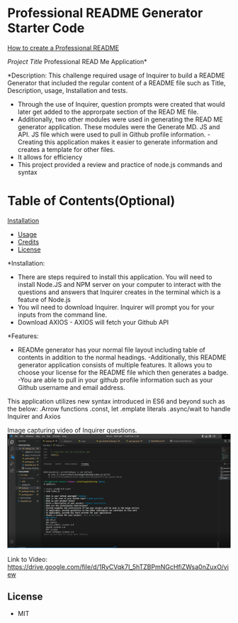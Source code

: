 # Professional README Generator Starter Code

[How to create a Professional README](https://coding-boot-camp.github.io/full-stack/github/professional-readme-guide)

*Project Title*  Professional READ Me Application*

*Description: This challenge required usage of Inquirer to build a README Generator that included the regular content of a README file such as Title, Description, usage, Installation and tests.

- Through the use of Inquirer, question prompts were created that would later get added to the approrpate section of the READ ME file.
- Additionally, two other modules were used in generating the READ ME generator application. These modules were the Generate MD. JS and API. JS file which were used to pull in Github profile information.
-Creating this application makes it easier to generate information and creates a template for other files.
- It allows for efficiency
- This project provided a review and practice of node.js commands and syntax 

# Table of Contents(Optional)
[Installation](#installation)
- [Usage](#usage)
- [Credits](#credits)
- [License](#license)


*Installation: 
- There are steps required to install this application. You will need to install Node.JS and NPM server on your computer to interact with the questions and answers that Inquirer creates in the terminal which is a feature of Node.js
- You wil need to download Inquirer. Inquirer will prompt you for your inputs from the command line. 
- Download AXIOS - AXIOS will fetch your Github API


*Features:
- READMe generator has your normal file layout including table of contents in addition to the normal headings.
-Additionally, this README generator application consists of multiple features. It allows you to choose your license for the README file which then generates a badge. 
-You are able to pull in your github profile information such as your Github username and email address.

This application utilizes new syntax introduced in ES6 and beyond such as the below:
.Arrow functions
.const, let
.emplate literals
.async/wait to handle Inquirer and Axios


Image capturing video of Inquirer questions. 
![alt text](assets/images/READMeimage.png)

Link to Video: 
https://drive.google.com/file/d/1RyCVqk7I_5hTZBPmNGcHfiZWsa0nZuxO/view

## License
- MIT


